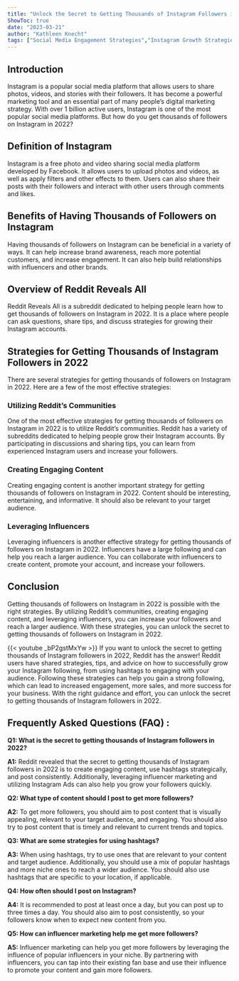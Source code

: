```yaml
---
title: "Unlock the Secret to Getting Thousands of Instagram Followers in 2022 - Reddit Reveals All!"
ShowToc: true 
date: "2023-03-21"
author: "Kathleen Knecht" 
tags: ["Social Media Engagement Strategies","Instagram Growth Strategies"]
---
```

## Introduction

Instagram is a popular social media platform that allows users to share photos, videos, and stories with their followers. It has become a powerful marketing tool and an essential part of many people’s digital marketing strategy. With over 1 billion active users, Instagram is one of the most popular social media platforms. But how do you get thousands of followers on Instagram in 2022?

## Definition of Instagram

Instagram is a free photo and video sharing social media platform developed by Facebook. It allows users to upload photos and videos, as well as apply filters and other effects to them. Users can also share their posts with their followers and interact with other users through comments and likes.

## Benefits of Having Thousands of Followers on Instagram

Having thousands of followers on Instagram can be beneficial in a variety of ways. It can help increase brand awareness, reach more potential customers, and increase engagement. It can also help build relationships with influencers and other brands.

## Overview of Reddit Reveals All

Reddit Reveals All is a subreddit dedicated to helping people learn how to get thousands of followers on Instagram in 2022. It is a place where people can ask questions, share tips, and discuss strategies for growing their Instagram accounts.

## Strategies for Getting Thousands of Instagram Followers in 2022

There are several strategies for getting thousands of followers on Instagram in 2022. Here are a few of the most effective strategies:

### Utilizing Reddit’s Communities

One of the most effective strategies for getting thousands of followers on Instagram in 2022 is to utilize Reddit’s communities. Reddit has a variety of subreddits dedicated to helping people grow their Instagram accounts. By participating in discussions and sharing tips, you can learn from experienced Instagram users and increase your followers.

### Creating Engaging Content

Creating engaging content is another important strategy for getting thousands of followers on Instagram in 2022. Content should be interesting, entertaining, and informative. It should also be relevant to your target audience.

### Leveraging Influencers

Leveraging influencers is another effective strategy for getting thousands of followers on Instagram in 2022. Influencers have a large following and can help you reach a larger audience. You can collaborate with influencers to create content, promote your account, and increase your followers.

## Conclusion

Getting thousands of followers on Instagram in 2022 is possible with the right strategies. By utilizing Reddit’s communities, creating engaging content, and leveraging influencers, you can increase your followers and reach a larger audience. With these strategies, you can unlock the secret to getting thousands of followers on Instagram in 2022.

{{< youtube _bP2gstMxYw >}} 
If you want to unlock the secret to getting thousands of Instagram followers in 2022, Reddit has the answer! Reddit users have shared strategies, tips, and advice on how to successfully grow your Instagram following, from using hashtags to engaging with your audience. Following these strategies can help you gain a strong following, which can lead to increased engagement, more sales, and more success for your business. With the right guidance and effort, you can unlock the secret to getting thousands of Instagram followers in 2022.

## Frequently Asked Questions (FAQ) :
**Q1: What is the secret to getting thousands of Instagram followers in 2022?**

**A1:** Reddit revealed that the secret to getting thousands of Instagram followers in 2022 is to create engaging content, use hashtags strategically, and post consistently. Additionally, leveraging influencer marketing and utilizing Instagram Ads can also help you grow your followers quickly. 

**Q2: What type of content should I post to get more followers?**

**A2:** To get more followers, you should aim to post content that is visually appealing, relevant to your target audience, and engaging. You should also try to post content that is timely and relevant to current trends and topics. 

**Q3: What are some strategies for using hashtags?**

**A3:** When using hashtags, try to use ones that are relevant to your content and target audience. Additionally, you should use a mix of popular hashtags and more niche ones to reach a wider audience. You should also use hashtags that are specific to your location, if applicable. 

**Q4: How often should I post on Instagram?**

**A4:** It is recommended to post at least once a day, but you can post up to three times a day. You should also aim to post consistently, so your followers know when to expect new content from you. 

**Q5: How can influencer marketing help me get more followers?**

**A5:** Influencer marketing can help you get more followers by leveraging the influence of popular influencers in your niche. By partnering with influencers, you can tap into their existing fan base and use their influence to promote your content and gain more followers.


